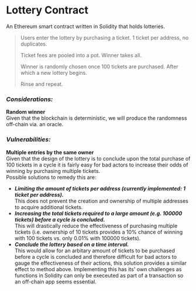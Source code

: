 # Lottery Contract
An Ethereum smart contract written in Solidity that holds lotteries.

>Users enter the lottery by purchasing a ticket. 1 ticket per address, no duplicates.
>
>Ticket fees are pooled into a pot. Winner takes all.
>
>Winner is randomly chosen once 100 tickets are purchased. After which a new lottery begins.
>
>Rinse and repeat.

### _Considerations:_
**Random winner**<br />Given that the blockchain is deterministic, we will produce the randomness off-chain via. an oracle.

### _Vulnerabilities:_
**Multiple entries by the same owner**<br />Given that the design of the lottery is to conclude upon the total purchase of 100 tickets in a cycle it is fairly easy for bad actors to increase their odds of winning by purchasing multiple tickets.<br />Possible solutions to remedy this are:
- **_Limiting the amount of tickets per address (currently implemented: 1 ticket per address)._** <br />This does not prevent the creation and ownership of multiple addresses to acquire additional tickets.
- **_Increasing the total tickets required to a large amount (e.g. 100000 tickets) before a cycle is concluded._**<br />This will drastically reduce the effectiveness of purchasing multiple tickets (i.e. ownership of 10 tickets provides a 10% chance of winning with 100 tickets vs. only 0.01% with 100000 tickets).
- **_Conclude the lottery based on a time interval._**<br />This would allow for an arbitary amount of tickets to be purchased before a cycle is concluded and therefore difficult for bad actors to gauge the effectiveness of their actions, this solution provides a similar effect to method above. Implementing this has its' own challenges as functions in Solidity can only be execeuted as part of a transaction so an off-chain app seems essential.
